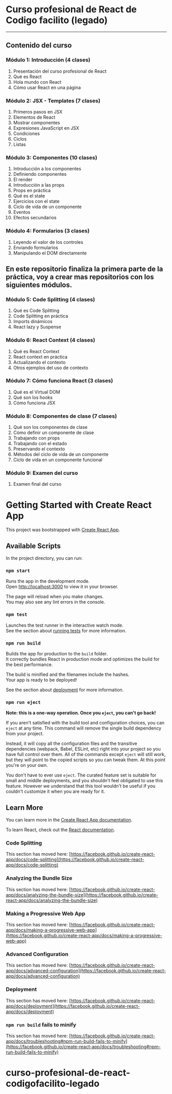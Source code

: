 # Curso profesional de React de Codigo facilito (legado) 

---

## Contenido del curso

### Módulo 1: Introducción (4 clases)
1. Presentación del curso profesional de React
2. Qué es React
3. Hola mundo con React
4. Cómo usar React en una página

### Módulo 2: JSX - Templates (7 clases)
1. Primeros pasos en JSX
2. Elementos de React
3. Mostrar componentes
4. Expresiones JavaScript en JSX
5. Condiciones
6. Ciclos
7. Listas

### Módulo 3: Componentes (10 clases)
1. Introducción a los componentes
2. Definiendo componentes
3. El render
4. Introducción a las props
5. Props en práctica
6. Qué es el state
7. Ejercicios con el state
8. Ciclo de vida de un componente
9. Eventos
10. Efectos secundarios

### Módulo 4: Formularios (3 clases)
1. Leyendo el valor de los controles
2. Enviando formularios
3. Manipulando el DOM directamente


## En este repositorio finaliza la primera parte de la práctica, voy a crear mas repositorios con los siguientes módulos.



### Módulo 5: Code Splitting (4 clases)
1. Qué es Code Splitting
2. Code Splitting en práctica
3. Imports dinámicos
4. React lazy y Suspense

### Módulo 6: React Context (4 clases)
1. Qué es React Context
2. React context en práctica
3. Actualizando el contexto
4. Otros ejemplos del uso de contexto

### Módulo 7: Cómo funciona React (3 clases)
1. Qué es el Virtual DOM
2. Qué son los hooks
3. Cómo funciona JSX

### Módulo 8: Componentes de clase (7 clases)
1. Qué son los componentes de clase
2. Cómo definir un componente de clase
3. Trabajando con props
4. Trabajando con el estado
5. Preservando el contexto
6. Métodos del ciclo de vida de un componente
7. Ciclo de vida en un componente funcional

### Módulo 9: Examen del curso 
1. Examen final del curso





# Getting Started with Create React App

This project was bootstrapped with [Create React App](https://github.com/facebook/create-react-app).

## Available Scripts

In the project directory, you can run:

### `npm start`

Runs the app in the development mode.\
Open [http://localhost:3000](http://localhost:3000) to view it in your browser.

The page will reload when you make changes.\
You may also see any lint errors in the console.

### `npm test`

Launches the test runner in the interactive watch mode.\
See the section about [running tests](https://facebook.github.io/create-react-app/docs/running-tests) for more information.

### `npm run build`

Builds the app for production to the `build` folder.\
It correctly bundles React in production mode and optimizes the build for the best performance.

The build is minified and the filenames include the hashes.\
Your app is ready to be deployed!

See the section about [deployment](https://facebook.github.io/create-react-app/docs/deployment) for more information.

### `npm run eject`

**Note: this is a one-way operation. Once you `eject`, you can't go back!**

If you aren't satisfied with the build tool and configuration choices, you can `eject` at any time. This command will remove the single build dependency from your project.

Instead, it will copy all the configuration files and the transitive dependencies (webpack, Babel, ESLint, etc) right into your project so you have full control over them. All of the commands except `eject` will still work, but they will point to the copied scripts so you can tweak them. At this point you're on your own.

You don't have to ever use `eject`. The curated feature set is suitable for small and middle deployments, and you shouldn't feel obligated to use this feature. However we understand that this tool wouldn't be useful if you couldn't customize it when you are ready for it.

## Learn More

You can learn more in the [Create React App documentation](https://facebook.github.io/create-react-app/docs/getting-started).

To learn React, check out the [React documentation](https://reactjs.org/).

### Code Splitting

This section has moved here: [https://facebook.github.io/create-react-app/docs/code-splitting](https://facebook.github.io/create-react-app/docs/code-splitting)

### Analyzing the Bundle Size

This section has moved here: [https://facebook.github.io/create-react-app/docs/analyzing-the-bundle-size](https://facebook.github.io/create-react-app/docs/analyzing-the-bundle-size)

### Making a Progressive Web App

This section has moved here: [https://facebook.github.io/create-react-app/docs/making-a-progressive-web-app](https://facebook.github.io/create-react-app/docs/making-a-progressive-web-app)

### Advanced Configuration

This section has moved here: [https://facebook.github.io/create-react-app/docs/advanced-configuration](https://facebook.github.io/create-react-app/docs/advanced-configuration)

### Deployment

This section has moved here: [https://facebook.github.io/create-react-app/docs/deployment](https://facebook.github.io/create-react-app/docs/deployment)

### `npm run build` fails to minify

This section has moved here: [https://facebook.github.io/create-react-app/docs/troubleshooting#npm-run-build-fails-to-minify](https://facebook.github.io/create-react-app/docs/troubleshooting#npm-run-build-fails-to-minify)
# curso-profesional-de-react-codigofacilito-legado
